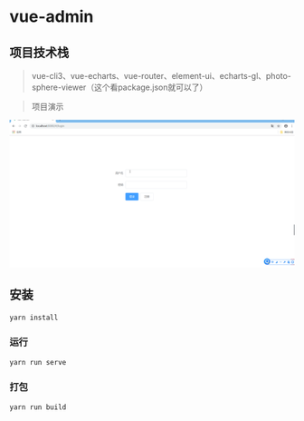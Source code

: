 # vue-admin


## 项目技术栈

> vue-cli3、vue-echarts、vue-router、element-ui、echarts-gl、photo-sphere-viewer（这个看package.json就可以了）

> 项目演示

 ![项目演示](https://github.com/Aliceco/vueAdmin/blob/master/src/assets/img/gtAWVDyZts.gif)
 
## 安装
```
yarn install
```

### 运行
```
yarn run serve
```

### 打包
```
yarn run build
```
